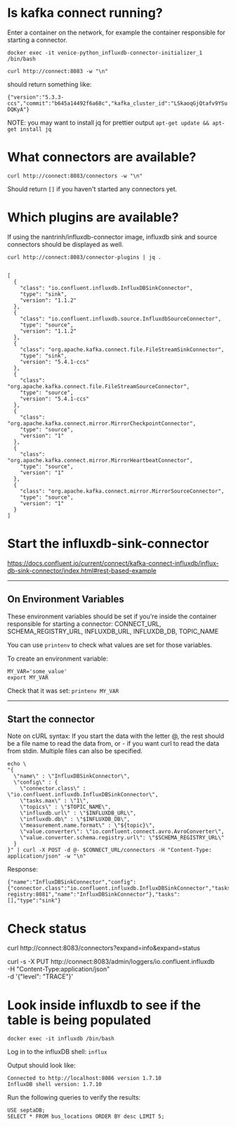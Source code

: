 # Is kafka connect running?
Enter a container on the network, for example the container responsible for starting a connector.

`docker exec -it venice-python_influxdb-connector-initializer_1 /bin/bash`

`curl http://connect:8083 -w "\n"`

should return something like:

`{"version":"5.3.3-ccs","commit":"b645a14492f6a68c","kafka_cluster_id":"LSkaoqGjQtafv9YSuDQKyA"}`

NOTE: you may want to install jq for prettier output
`apt-get update && apt-get install jq`

# What connectors are available?

`curl http://connect:8083/connectors -w "\n"`

Should return `[]` if you haven't started any connectors yet.

# Which plugins are available?
If using the nantrinh/influxdb-connector image, influxdb sink and source connectors should be displayed as well.

`curl http://connect:8083/connector-plugins | jq .`

```

[
  {
    "class": "io.confluent.influxdb.InfluxDBSinkConnector",
    "type": "sink",
    "version": "1.1.2"
  },
  {
    "class": "io.confluent.influxdb.source.InfluxdbSourceConnector",
    "type": "source",
    "version": "1.1.2"
  },
  {
    "class": "org.apache.kafka.connect.file.FileStreamSinkConnector",
    "type": "sink",
    "version": "5.4.1-ccs"
  },
  {
    "class": "org.apache.kafka.connect.file.FileStreamSourceConnector",
    "type": "source",
    "version": "5.4.1-ccs"
  },
  {
    "class": "org.apache.kafka.connect.mirror.MirrorCheckpointConnector",
    "type": "source",
    "version": "1"
  },
  {
    "class": "org.apache.kafka.connect.mirror.MirrorHeartbeatConnector",
    "type": "source",
    "version": "1"
  },
  {
    "class": "org.apache.kafka.connect.mirror.MirrorSourceConnector",
    "type": "source",
    "version": "1"
  }
]

```

# Start the influxdb-sink-connector
https://docs.confluent.io/current/connect/kafka-connect-influxdb/influx-db-sink-connector/index.html#rest-based-example

---
## On Environment Variables

These environment variables should be set if you're inside the container responsible for starting a connector:
CONNECT_URL, SCHEMA_REGISTRY_URL, INFLUXDB_URL, INFLUXDB_DB, TOPIC_NAME 

You can use `printenv` to check what values are set for those variables.

To create an environment variable:
```
MY_VAR='some_value'
export MY_VAR
```
Check that it was set:
`printenv MY_VAR`

---

## Start the connector

Note on cURL syntax: If you start the data with the letter @, the rest should be a file name to read the data from, or - if you want curl to read the data from stdin. Multiple files can also be specified.

```
echo \
"{
  \"name\" : \"InfluxDBSinkConnector\",
  \"config\" : {
    \"connector.class\" : \"io.confluent.influxdb.InfluxDBSinkConnector\",
    \"tasks.max\" : \"1\",
    \"topics\" : \"$TOPIC_NAME\",
    \"influxdb.url\" : \"$INFLUXDB_URL\",
    \"influxdb.db\" : \"$INFLUXDB_DB\",
    \"measurement.name.format\" : \"${topic}\",
    \"value.converter\": \"io.confluent.connect.avro.AvroConverter\",
    \"value.converter.schema.registry.url\": \"$SCHEMA_REGISTRY_URL\"
  }
}" | curl -X POST -d @- $CONNECT_URL/connectors -H "Content-Type: application/json" -w "\n"
```


Response:
```
{"name":"InfluxDBSinkConnector","config":{"connector.class":"io.confluent.influxdb.InfluxDBSinkConnector","tasks.max":"1","topics":"bus_locations","influxdb.url":"http://influxdb:8086","influxdb.db":"septaDB","measurement.name.format":"","value.converter":"io.confluent.connect.avro.AvroConverter","value.converter.schema.registry.url":"http://schema-registry:8081","name":"InfluxDBSinkConnector"},"tasks":[],"type":"sink"}
```

# Check status
curl http://connect:8083/connectors?expand=info&expand=status

curl -s -X PUT http://connect:8083/admin/loggers/io.confluent.influxdb \
    -H "Content-Type:application/json" \
    -d '{"level": "TRACE"}'

# Look inside influxdb to see if the table is being populated
`docker exec -it influxdb /bin/bash`

Log in to the influxDB shell:
`influx`

Output should look like:
```
Connected to http://localhost:8086 version 1.7.10
InfluxDB shell version: 1.7.10
```

Run the following queries to verify the results:
```
USE septaDB;
SELECT * FROM bus_locations ORDER BY desc LIMIT 5;
```